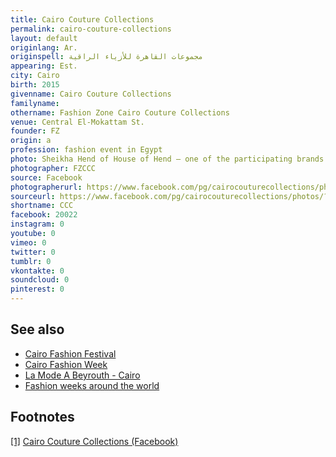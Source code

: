 ```yaml
---
title: Cairo Couture Collections
permalink: cairo-couture-collections
layout: default
originlang: Ar.
originspell: مجموعات القاهرة للأزياء الراقية
appearing: Est.
city: Cairo
birth: 2015
givenname: Cairo Couture Collections
familyname:
othername: Fashion Zone Cairo Couture Collections
venue: Central El-Mokattam St.
founder: FZ
origin: a 
profession: fashion event in Egypt
photo: Sheikha Hend of House of Hend — one of the participating brands of Fashion Zone Cairo Couture Collections in 2015
photographer: FZCCC
source: Facebook
photographerurl: https://www.facebook.com/pg/cairocouturecollections/photos/?ref=page_internal
sourceurl: https://www.facebook.com/pg/cairocouturecollections/photos/?ref=page_internal
shortname: CCC
facebook: 20022
instagram: 0
youtube: 0
vimeo: 0
twitter: 0
tumblr: 0
vkontakte: 0
soundcloud: 0
pinterest: 0
---
```


## See also

+ [Cairo Fashion Festival](cairo-fashion-festival)
+ [Cairo Fashion Week](cairo-fashion-week)
+ [La Mode A Beyrouth - Cairo](mode-a-beyrouth-cairo-la)
+ [Fashion weeks around the world](fashion-weeks-around-the-world)

## Footnotes

[[1]](#a1) <span id="f1"></span> [Cairo Couture Collections (Facebook)](https://www.facebook.com/cairocouturecollections/)
